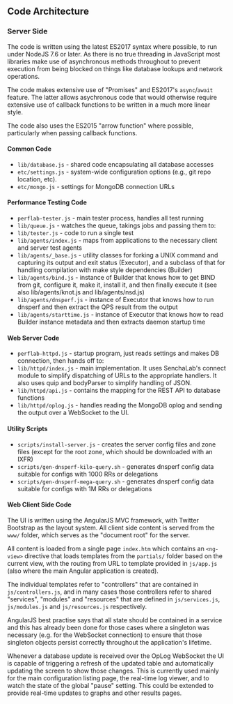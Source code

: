 Code Architecture
-----------------

### Server Side

The code is written using the latest ES2017 syntax where possible,
to run under NodeJS 7.6 or later.  As there is no true threading in
JavaScript most libraries make use of asynchronous methods throughout
to prevent execution from being blocked on things like database
lookups and network operations.

The code makes extensive use of "Promises" and ES2017's `async`/`await`
feature.   The latter allows asychronous code that would otherwise
require extensive use of callback functions to be written in a much
more linear style.

The code also uses the ES2015 "arrow function" where possible,
particularly when passing callback functions.

#### Common Code

* `lib/database.js` - shared code encapsulating all database accesses
* `etc/settings.js` - system-wide configuration options (e.g., git repo location, etc).
* `etc/mongo.js` - settings for MongoDB connection URLs

#### Performance Testing Code

* `perflab-tester.js` - main tester process, handles all test running
* `lib/queue.js` - watches the queue, takings jobs and passing them to:
* `lib/tester.js` - code to run a single test
* `lib/agents/index.js` - maps from applications to the necessary client and server test agents
* `lib/agents/_base.js` - utility classes for forking a UNIX command and capturing its output and exit status (Executor), and a subclass of that for handling compilation with make style dependencies (Builder)
* `lib/agents/bind.js` - instance of Builder that knows how to get BIND from git, configure it, make it, install it, and then finally execute it (see also lib/agents/knot.js and lib/agents/nsd.js)
* `lib/agents/dnsperf.js` - instance of Executor that knows how to run dnsperf and then extract the QPS result from the output
* `lib/agents/starttime.js` - instance of Executor that knows how to read Builder instance metadata and then extracts daemon startup time

#### Web Server Code

* `perflab-httpd.js` - startup program, just reads settings and makes DB connection, then hands off to:
* `lib/httpd/index.js` - main implementation. It uses SenchaLab's
connect module to simplify dispatching of URLs to the appropriate
handlers. It also uses quip and bodyParser to simplify handling of JSON.
* `lib/httpd/api.js` - contains the mapping for the REST API to database
functions
* `lib/httpd/oplog.js` - handles reading the MongoDB oplog and sending the output over a WebSocket to the UI.

#### Utility Scripts

* `scripts/install-server.js` - creates the server config files and zone files (except for the root zone, which should be downloaded with an IXFR)
* `scripts/gen-dnsperf-kilo-query.sh` - generates dnsperf config data suitable for configs with 1000 RRs or delegations
* `scripts/gen-dnsperf-mega-query.sh` - generates dnsperf config data suitable for configs with 1M RRs or delegations

#### Web Client Side Code

The UI is written using the AngularJS MVC framework, with Twitter
Bootstrap as the layout system.  All client side content is served from
the `www/` folder, which serves as the "document root" for the server.

All content is loaded from a single page `index.htm` which contains an
`<ng-view>` directive that loads templates from the `partials/` folder
based on the current view, with the routing from URL to template
provided in `js/app.js` (also where the main Angular application is
created).

The individual templates refer to "controllers" that are contained in
`js/controllers.js`, and in many cases those controllers refer to shared
"services", "modules" and "resources" that are defined in
`js/services.js`, `js/modules.js` and `js/resources.js` respectively.

AngularJS best practise says that all state should be contained in a
service and this has already been done for those cases where a singleton
was necessary (e.g. for the WebSocket connection) to ensure that those
singleton objects persist correctly throughout the application's
lifetime.

Whenever a database update is received over the OpLog WebSocket the UI
is capable of triggering a refresh of the updated table and
automatically updating the screen to show those changes. This is
currently used mainly for the main configuration listing page, the
real-time log viewer, and to watch the state of the global "pause"
setting. This could be extended to provide real-time updates to graphs
and other results pages.
